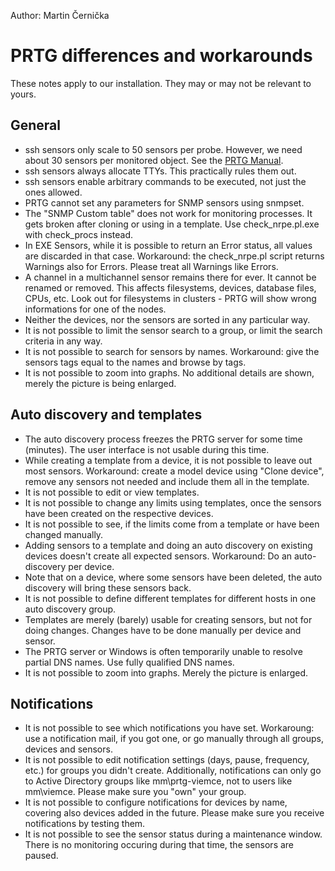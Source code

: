Author: Martin Černička

# PRTG differences and workarounds
These notes apply to our installation. They may or may not be relevant to yours.

## General
   * ssh sensors only scale to 50 sensors per probe. However, we need about 30 sensors per monitored object. See the [PRTG Manual](https://www.paessler.com/manuals/prtg/ssh_script_sensor).
   * ssh sensors always allocate TTYs. This practically rules them out.
   * ssh sensors enable arbitrary commands to be executed, not just the ones allowed.
   * PRTG cannot set any parameters for SNMP sensors using snmpset.
   * The "SNMP Custom table" does not work for monitoring processes. It gets broken after cloning or using in a template. Use check_nrpe.pl.exe with check_procs instead.
   * In EXE Sensors, while it is possible to return an Error status, all values are discarded in that case. Workaround: the check_nrpe.pl script returns Warnings also for Errors. Please treat all Warnings like Errors.
   * A channel in a multichannel sensor remains there for ever. It cannot be renamed or removed. This affects filesystems, devices, database files, CPUs, etc. Look out for filesystems in clusters - PRTG will show wrong informations for one of the nodes.
   * Neither the devices, nor the sensors are sorted in any particular way.
   * It is not possible to limit the sensor search to a group, or limit the search criteria in any way.
   * It is not possible to search for sensors by names. Workaround: give the sensors tags equal to the names and browse by tags.
   * It is not possible to zoom into graphs. No additional details are shown, merely the picture is being enlarged. 

## Auto discovery and templates
   * The auto discovery process freezes the PRTG server for some time (minutes). The user interface is not usable during this time.
   * While creating a template from a device, it is not possible to leave out most sensors. Workaround: create a model device using "Clone device", remove any sensors not needed and include them all in the template.
   * It is not possible to edit or view templates.
   * It is not possible to change any limits using templates, once the sensors have been created on the respective devices.
   * It is not possible to see, if the limits come from a template or have been changed manually.
   * Adding sensors to a template and doing an auto discovery on existing devices doesn't create all expected sensors. Workaround: Do an auto-discovery per device.
   * Note that on a device, where some sensors have been deleted, the auto discovery will bring these sensors back.
   * It is not possible to define different templates for different hosts in one auto discovery group.
   * Templates are merely (barely) usable for creating sensors, but not for doing changes. Changes have to be done manually per device and sensor.
   * The PRTG server or Windows is often temporarily unable to resolve partial DNS names. Use fully qualified DNS names.
   * It is not possible to zoom into graphs. Merely the picture is enlarged. 

## Notifications
   * It is not possible to see which notifications you have set. Workaroung: use a notification mail, if you got one, or go manually through all groups, devices and sensors.
   * It is not possible to edit notification settings (days, pause, frequency, etc.) for groups you didn't create. Additionally, notifications can only go to Active Directory groups like mm\prtg-viemce, not to users like mm\viemce. Please make sure you "own" your group.
   * It is not possible to configure notifications for devices by name, covering also devices added in the future. Please make sure you receive notifications by testing them.
   * It is not possible to see the sensor status during a maintenance window. There is no monitoring occuring during that time, the sensors are paused.


